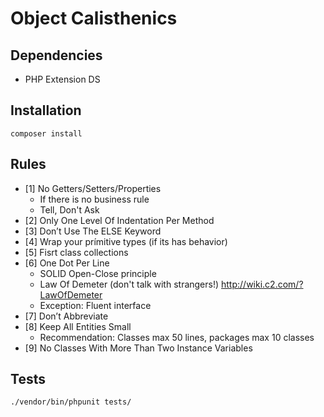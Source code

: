 # Object Calisthenics

## Dependencies

- PHP Extension DS

## Installation

```
composer install
```

## Rules

- [1] No Getters/Setters/Properties
  - If there is no business rule
  - Tell, Don't Ask
- [2] Only One Level Of Indentation Per Method
- [3] Don’t Use The ELSE Keyword
- [4] Wrap your prímitive types (if its has behavior)
- [5] Fisrt class collections
- [6] One Dot Per Line
  - SOLID Open-Close principle
  - Law Of Demeter  (don't talk with strangers!) http://wiki.c2.com/?LawOfDemeter
  -  Exception: Fluent interface
- [7] Don’t Abbreviate
- [8] Keep All Entities Small
  - Recommendation: Classes max 50 lines, packages max 10 classes
- [9] No Classes With More Than Two Instance Variables


## Tests

```
./vendor/bin/phpunit tests/
```
